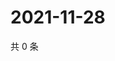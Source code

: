 # 2021-11-28

共 0 条

<!-- BEGIN WEIBO -->
<!-- 最后更新时间 Sun Nov 28 2021 12:18:47 GMT+0800 (China Standard Time) -->

<!-- END WEIBO -->
